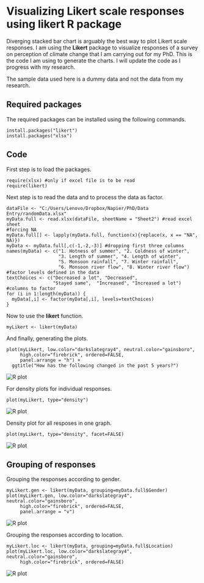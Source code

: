 Visualizing Likert scale responses using __likert__ R package
========================================================

Diverging stacked bar chart is arguably the best way to plot Likert scale responses. I am using the **Likert** package to visualize responses of a survey on perception of climate change that I am carrying out for my PhD. This is the code I am using to generate the charts. I will update the code as I progress with my research.

The sample data used here is a dummy data and not the data from my research.

Required packages
-----------------
The required packages can be installed using the following commands.
```{r eval=FALSE}
install.packages("likert")
install.packages("xlsx")
```

Code
-----------

First step is to load the packages.
```{r}
require(xlsx) #only if excel file is to be read
require(likert)
```


Next step is to read the data and to process the data as factor.
```{r}
dataFile <- "C:/Users/Lenovo/Dropbox/Napier/PhD/Data Entry/randomData.xlsx"
myData.full <- read.xlsx(dataFile, sheetName = "Sheet2") #read excel sheet
#forcing NA
myData.full[] <- lapply(myData.full, function(x){replace(x, x == "NA", NA)})
myData <- myData.full[,c(-1,-2,-3)] #dropping first three columns
names(myData) <- c("1. Hotness of summer", "2. Coldness of winter",
                   "3. Length of summer", "4. Length of winter",
                   "5. Monsoon rainfall", "7. Winter rainfall",
                   "6. Monsoon river flow", "8. Winter river flow")
#factor levels defined in the data
textChoices <- c("Decreased a lot", "Decreased",
                 "Stayed same",  "Increased", "Increased a lot")
#columns to factor
for (i in 1:length(myData)) {
  myData[,i] <- factor(myData[,i], levels=textChoices)
}
```

Now to use the **likert** function.
```{r}
myLikert <- likert(myData)
```
And finally, generating the plots.
```{r fig.width=8, fig.height=5}
plot(myLikert, low.color="darkslategray4", neutral.color="gainsboro",
     high.color="firebrick", ordered=FALSE,
     panel.arrange = "h") +
  ggtitle("How has the following changed in the past 5 years?")
```
![R plot](Plots/Rplot01.png)

For density plots for individual responses.
```{r fig.width=8, fig.height=16}
plot(myLikert, type="density")
```
![R plot](Plots/Rplot02.png)

Density plot for all resposes in one graph.
```{r fig.width=10, fig.height=5}
plot(myLikert, type="density", facet=FALSE)
```
![R plot](Plots/Rplot03.png)


Grouping of responses
---------------

Grouping the responses according to gender.
```{r fig.width=10, fig.height=7}
myLikert.gen <- likert(myData, grouping=myData.full$Gender)
plot(myLikert.gen, low.color="darkslategray4", neutral.color="gainsboro",
     high.color="firebrick", ordered=FALSE,
     panel.arrange = "v")
```

![R plot](Plots/Rplot04.png)

Grouping the responses according to location.
```{r fig.width=10, fig.height=16}
myLikert.loc <- likert(myData, grouping=myData.full$Location)
plot(myLikert.loc, low.color="darkslategray4", neutral.color="gainsboro",
     high.color="firebrick", ordered=FALSE)
```

![R plot](Plots/Rplot05.png)